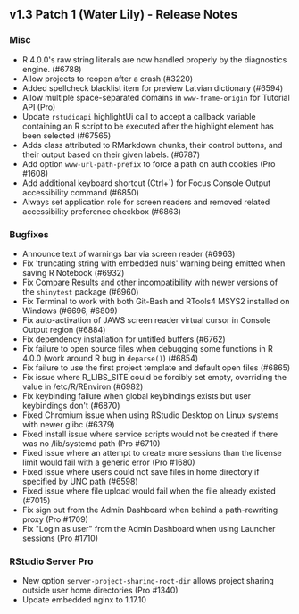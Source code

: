 ## v1.3 Patch 1 (Water Lily) - Release Notes


### Misc

- R 4.0.0's raw string literals are now handled properly by the diagnostics engine. (#6788)
- Allow projects to reopen after a crash (#3220)
- Added spellcheck blacklist item for preview Latvian dictionary (#6594)
- Allow multiple space-separated domains in `www-frame-origin` for Tutorial API (Pro)
- Update `rstudioapi` highlightUi call to accept a callback variable containing an R script to be executed after the highlight element has been selected (#67565)
- Adds class attributed to RMarkdown chunks, their control buttons, and their output based on their given labels. (#6787)
- Add option `www-url-path-prefix` to force a path on auth cookies (Pro #1608)
- Add additional keyboard shortcut (Ctrl+`) for Focus Console Output accessibility command (#6850)
- Always set application role for screen readers and removed related accessibility preference checkbox (#6863)

### Bugfixes

- Announce text of warnings bar via screen reader (#6963)
- Fix 'truncating string with embedded nuls' warning being emitted when saving R Notebook (#6932)
- Fix Compare Results and other incompatibility with newer versions of the `shinytest` package (#6960)
- Fix Terminal to work with both Git-Bash and RTools4 MSYS2 installed on Windows (#6696, #6809)
- Fix auto-activation of JAWS screen reader virtual cursor in Console Output region (#6884)
- Fix dependency installation for untitled buffers (#6762)
- Fix failure to open source files when debugging some functions in R 4.0.0 (work around R bug in `deparse()`) (#6854)
- Fix failure to use the first project template and default open files (#6865)
- Fix issue where R_LIBS_SITE could be forcibly set empty, overriding the value in /etc/R/REnviron (#6982)
- Fix keybinding failure when global keybindings exists but user keybindings don't (#6870)
- Fixed Chromium issue when using RStudio Desktop on Linux systems with newer glibc (#6379)
- Fixed install issue where service scripts would not be created if there was no /lib/systemd path (Pro #6710)
- Fixed issue where an attempt to create more sessions than the license limit would fail with a generic error (Pro #1680)
- Fixed issue where users could not save files in home directory if specified by UNC path (#6598)
- Fixed issue where file upload would fail when the file already existed (#7015)
- Fix sign out from the Admin Dashboard when behind a path-rewriting proxy (Pro #1709)
- Fix "Login as user" from the Admin Dashboard when using Launcher sessions (Pro #1710)

### RStudio Server Pro

- New option `server-project-sharing-root-dir` allows project sharing outside user home directories (Pro #1340)
- Update embedded nginx to 1.17.10
